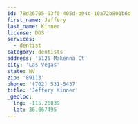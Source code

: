 ```yaml
---
id: 78d26705-03f0-405d-b04c-10a72b801b6d
first_name: Jeffery
last_name: Kinner
license: DDS
services:
  - dentist
category: dentists
address: '5126 Makenna Ct'
city: 'Las Vegas'
state: NV
zip: '89113'
phone: '(702) 531-5437'
title: 'Jeffery Kinner'
_geoloc:
  lng: -115.26039
  lat: 36.067495
---
```

